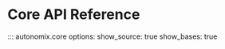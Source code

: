 # Core API Reference

::: autonomix.core
    options:
      show_source: true
      show_bases: true
